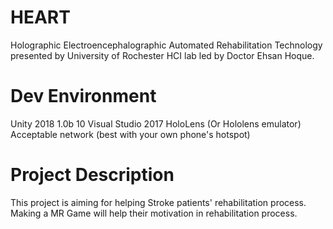 # HEART
Holographic Electroencephalographic Automated Rehabilitation Technology 
presented by University of Rochester HCI lab led by Doctor Ehsan Hoque.

# Dev Environment
Unity 2018 1.0b 10
Visual Studio 2017
HoloLens (Or Hololens emulator)
Acceptable network (best with your own phone's hotspot)

# Project Description
This project is aiming for helping Stroke patients' rehabilitation process. Making a MR Game will help their motivation in rehabilitation process.

